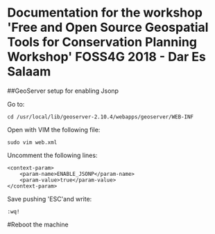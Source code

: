 # Documentation for the workshop 'Free and Open Source Geospatial Tools for Conservation Planning Workshop' FOSS4G 2018 - Dar Es Salaam

##GeoServer setup for enabling Jsonp

Go to:
```
cd /usr/local/lib/geoserver-2.10.4/webapps/geoserver/WEB-INF
```
Open with VIM the following file:
```
sudo vim web.xml
```
Uncomment the following lines:
```
<context-param>
    <param-name>ENABLE_JSONP</param-name>
    <param-value>true</param-value>
</context-param>
```
Save pushing 'ESC'and write:
```
:wq!
```
#Reboot the machine
